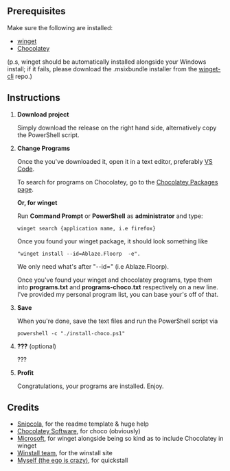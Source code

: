 ## Prerequisites

Make sure the following are installed:

- [winget](https://learn.microsoft.com/en-us/windows/package-manager/winget/)
- [Chocolatey](https://chocolatey.org/install)

(p.s, winget should be automatically installed alongside your Windows install; if it fails, please download the .msixbundle installer from the [winget-cli](https://github.com/microsoft/winget-cli/releases) repo.)

## Instructions

1. **Download project**

   Simply download the release on the right hand side, alternatively copy the PowerShell script.

2. **Change Programs**

   Once the you've downloaded it, open it in a text editor, preferably [VS Code](https://code.visualstudio.com).

   To search for programs on Chocolatey, go to the [Chocolatey Packages page](https://community.chocolatey.org/packages/).

   **Or, for winget**

   Run **Command Prompt** or **PowerShell** as **administrator** and type:

   ```
   winget search {application name, i.e firefox}
   ```

   Once you found your winget package, it should look something like
   ```
   "winget install --id=Ablaze.Floorp  -e".
   ```
   We only need what's after "--id=" (i.e Ablaze.Floorp).

   Once you've found your winget and chocolatey programs, type them into **programs.txt** and **programs-choco.txt** respectively on a new line.
   I've provided my personal program list, you can base your's off of that.

2. **Save**

   When you're done, save the text files and run the PowerShell script via
   ```
   powershell -c "./install-choco.ps1"
   ```

3. **???** (optional)

    ???

4. **Profit**

    Congratulations, your programs are installed. Enjoy.

## Credits

- [Snipcola](https://github.com/snipcola), for the readme template & huge help
- [Chocolatey Software](https://chocolatey.org/), for choco (obviously)
- [Microsoft](https://microsoft.com/), for winget alongside being so kind as to include Chocolatey in winget
- [Winstall team](https://winstall.app/), for the winstall site
- [Myself (the ego is crazy)](https://github.com/swingstuh/quickstall), for quickstall
